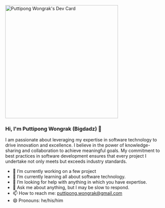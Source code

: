 <a href="https://app.daily.dev/bigdadz"><img src="https://api.daily.dev/devcards/v2/mPJfxntPE6sM31quy2G6f.png?r=zre" width="356" alt="Puttipong Wongrak's Dev Card"/></a>

### Hi, I'm Puttipong Wongrak (Bigdadz) 👋
 I am passionate about leveraging my expertise in software technology to drive innovation and excellence. I believe in the power of knowledge-sharing and collaboration to achieve meaningful goals. My commitment to best practices in software development ensures that every project I undertake not only meets but exceeds industry standards.
- 🔭 I’m currently working on a few project
- 🌱 I’m currently learning all about software technology.
- 🤔 I’m looking for help with anything in which you have expertise.
- 💬 Ask me about anything, but I may be slow to respond.
- 📫 How to reach me: puttipong.wongrak@gmail.com
- 😄 Pronouns: he/his/him
